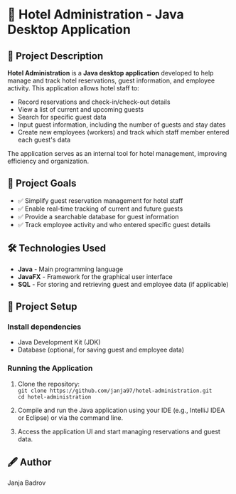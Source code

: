 # 🏨 Hotel Administration - Java Desktop Application

## 📌 Project Description  
**Hotel Administration** is a **Java desktop application** developed to help manage and track hotel reservations, guest information, and employee activity. This application allows hotel staff to:
- Record reservations and check-in/check-out details
- View a list of current and upcoming guests
- Search for specific guest data
- Input guest information, including the number of guests and stay dates
- Create new employees (workers) and track which staff member entered each guest's data

The application serves as an internal tool for hotel management, improving efficiency and organization.

## 🎯 Project Goals  
- ✅ Simplify guest reservation management for hotel staff  
- ✅ Enable real-time tracking of current and future guests  
- ✅ Provide a searchable database for guest information  
- ✅ Track employee activity and who entered specific guest details  

## 🛠️ Technologies Used  
- **Java** - Main programming language  
- **JavaFX** - Framework for the graphical user interface  
- **SQL** - For storing and retrieving guest and employee data (if applicable)  

## 🚀 Project Setup  
### Install dependencies  
- Java Development Kit (JDK)  
- Database (optional, for saving guest and employee data)  

### Running the Application  
1. Clone the repository:  
   `git clone https://github.com/janja97/hotel-administration.git`  
   `cd hotel-administration`

2. Compile and run the Java application using your IDE (e.g., IntelliJ IDEA or Eclipse) or via the command line.  

3. Access the application UI and start managing reservations and guest data.



## 🖋️ Author  
Janja Badrov
